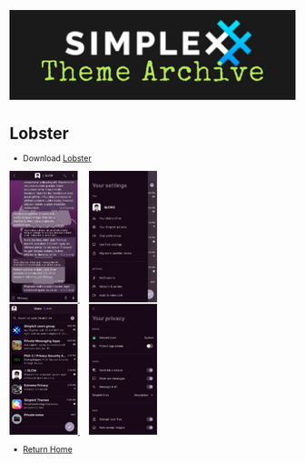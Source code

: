 ![SxC Theme Archive Banner](../resources/SxC_themeBanner06.jpg)

# Lobster

* Download [Lobster](../themes/SxC_Lobster.theme)

<a href="../screenshots/SxC_Lobster01.jpg" target="_blank">
	<img src="../screenshots/SxC_Lobster01.jpg" width="120">
</a>&nbsp;&nbsp;&nbsp;
<a href="../screenshots/SxC_Lobster02.jpg" target="_blank">
	<img src="../screenshots/SxC_Lobster02.jpg" width="120">
</a>
<br>
<a href="../screenshots/SxC_Lobster03.jpg" target="_blank">
	<img src="../screenshots/SxC_Lobster03.jpg" width="120">
</a>&nbsp;&nbsp;&nbsp;
<a href="../screenshots/SxC_Lobster04.jpg" target="_blank">
	<img src="../screenshots/SxC_Lobster04.jpg" width="120">
</a>

* [Return Home](../)
